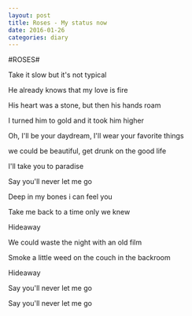 ```yaml
---
layout: post
title: Roses - My status now
date: 2016-01-26
categories: diary
---
```



#ROSES#


Take it slow but it's not typical

He already knows that my love is fire

His heart was a stone, but then his hands roam

I turned him to gold and it took him higher

Oh, I'll be your daydream, I'll wear your favorite things

we could be beautiful, get drunk on the good life

I'll take you to paradise

Say you'll never let me go

Deep in my bones i can feel you

Take me back to a time only we knew

Hideaway

We could waste the night with an old film

Smoke a little weed on the couch in the backroom 

Hideaway

Say you'll never let me go

Say you'll never let me go